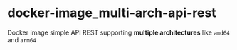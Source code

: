 # docker-image_multi-arch-api-rest

Docker image simple API REST supporting __multiple architectures__ like `amd64` and `arm64`